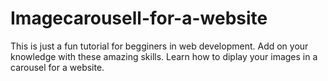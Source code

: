 # Imagecarousell-for-a-website
This is just a fun tutorial for begginers in web development. Add on your knowledge with these amazing skills. Learn how to diplay your images in a carousel for a website.
